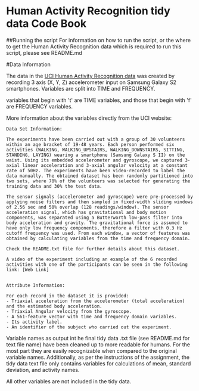 Human Activity Recognition tidy data Code Book
==============================================

##Running the script
For information on how to run the script, or the where to get the Human Activity Recognition data which is required
to run this script, please see README.md

#Data Information

The data in the [UCI Human Activity Recognition data](http://archive.ics.uci.edu/ml/datasets/Human+Activity+Recognition+Using+Smartphones)
was created by recording 3 axis (X, Y, Z) accelerometer input on Samsung Galaxy S2 smartphones.  Variables are split into TIME and FREQUENCY.

variables that begin with 't' are TIME variables, and those that begin with 'f' are FREQUENCY variables.

More information about the variables directly from the UCI website:

```
Data Set Information:

The experiments have been carried out with a group of 30 volunteers within an age bracket of 19-48 years. Each person performed six activities (WALKING, WALKING_UPSTAIRS, WALKING_DOWNSTAIRS, SITTING, STANDING, LAYING) wearing a smartphone (Samsung Galaxy S II) on the waist. Using its embedded accelerometer and gyroscope, we captured 3-axial linear acceleration and 3-axial angular velocity at a constant rate of 50Hz. The experiments have been video-recorded to label the data manually. The obtained dataset has been randomly partitioned into two sets, where 70% of the volunteers was selected for generating the training data and 30% the test data. 

The sensor signals (accelerometer and gyroscope) were pre-processed by applying noise filters and then sampled in fixed-width sliding windows of 2.56 sec and 50% overlap (128 readings/window). The sensor acceleration signal, which has gravitational and body motion components, was separated using a Butterworth low-pass filter into body acceleration and gravity. The gravitational force is assumed to have only low frequency components, therefore a filter with 0.3 Hz cutoff frequency was used. From each window, a vector of features was obtained by calculating variables from the time and frequency domain.

Check the README.txt file for further details about this dataset. 

A video of the experiment including an example of the 6 recorded activities with one of the participants can be seen in the following link: [Web Link]


Attribute Information:

For each record in the dataset it is provided: 
- Triaxial acceleration from the accelerometer (total acceleration) and the estimated body acceleration. 
- Triaxial Angular velocity from the gyroscope. 
- A 561-feature vector with time and frequency domain variables. 
- Its activity label. 
- An identifier of the subject who carried out the experiment.
```

Variable names as output int he final tidy data .txt file (see README.md for text file name)
have been cleaned up to more readable for humans. For the most part they are easily recognizable when compared to the original variable names.
Additionally, as per the instructions of the assignment, the tidy data text file only contains variables for calculations of mean, standard deviation, and activity names.

All other variables are not included in the tidy data.

